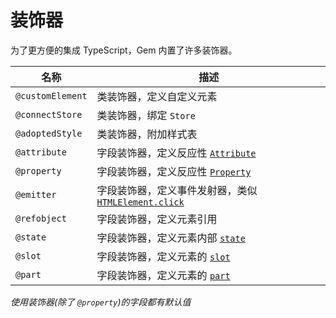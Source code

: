 # 装饰器

为了更方便的集成 TypeScript，Gem 内置了许多装饰器。

| 名称             | 描述                                                      |
| ---------------- | --------------------------------------------------------- |
| `@customElement` | 类装饰器，定义自定义元素                                  |
| `@connectStore`  | 类装饰器，绑定 `Store`                                    |
| `@adoptedStyle`  | 类装饰器，附加样式表                                      |
| `@attribute`     | 字段装饰器，定义反应性 [`Attribute`][5]                   |
| `@property`      | 字段装饰器，定义反应性 [`Property`][6]                    |
| `@emitter`       | 字段装饰器，定义事件发射器，类似 [`HTMLElement.click`][4] |
| `@refobject`     | 字段装饰器，定义元素引用                                  |
| `@state`         | 字段装饰器，定义元素内部 [`state`][1]                     |
| `@slot`          | 字段装饰器，定义元素的 [`slot`][2]                        |
| `@part`          | 字段装饰器，定义元素的 [`part`][3]                        |

[1]: https://github.com/w3c/webcomponents/blob/gh-pages/proposals/custom-states-and-state-pseudo-class.md
[2]: https://developer.mozilla.org/en-US/docs/Web/HTML/Global_attributes/slot
[3]: https://developer.mozilla.org/en-US/docs/Web/HTML/Global_attributes/part
[4]: https://developer.mozilla.org/en-US/docs/Web/API/HTMLElement/click
[5]: https://developer.mozilla.org/en-US/docs/Glossary/Attribute
[6]: https://developer.mozilla.org/en-US/docs/Glossary/property/JavaScript

_使用装饰器(除了 `@property`)的字段都有默认值_

